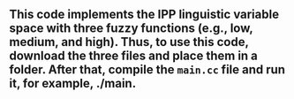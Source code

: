 ## This code implements the IPP linguistic variable space with three fuzzy functions (e.g., low, medium, and high). Thus, to use this code, download the three files and place them in a folder. After that, compile the `main.cc` file and run it, for example, ./main.
